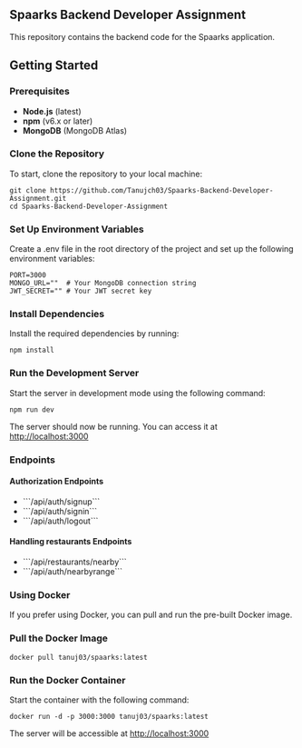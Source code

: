 ## Spaarks Backend Developer Assignment
<p>This repository contains the backend code for the Spaarks application.</p>


## Getting Started
### Prerequisites
<ul>
        <li><strong>Node.js</strong> (latest)</li>
        <li><strong>npm</strong> (v6.x or later)</li>
        <li><strong>MongoDB</strong> (MongoDB Atlas)</li>
</ul>

### Clone the Repository
<p>To start, clone the repository to your local machine:</p>

```
git clone https://github.com/Tanujch03/Spaarks-Backend-Developer-Assignment.git
cd Spaarks-Backend-Developer-Assignment
```


### Set Up Environment Variables
<p>Create a .env file in the root directory of the project and set up the following environment variables:</p>

```
PORT=3000
MONGO_URL=""  # Your MongoDB connection string
JWT_SECRET="" # Your JWT secret key
```

### Install Dependencies
<p>Install the required dependencies by running:</p>

```npm install```

### Run the Development Server
<p>Start the server in development mode using the following command:</p>

```npm run dev```

<p>The server should now be running. You can access it at <a href="http://localhost:3000">http://localhost:3000</a></p>

###  Endpoints
#### Authorization Endpoints
<ul>
        <li>```/api/auth/signup```</li>
        <li>```/api/auth/signin```</li>
        <li>```/api/auth/logout```</li>
</ul>

#### Handling restaurants Endpoints
<ul>
        <li>```/api/restaurants/nearby```</li>
        <li>```/api/auth/nearbyrange```</li>
       
</ul>

### Using Docker
<p>If you prefer using Docker, you can pull and run the pre-built Docker image.</p>

### Pull the Docker Image

```docker pull tanuj03/spaarks:latest```

### Run the Docker Container
<p>Start the container with the following command:</p>

```docker run -d -p 3000:3000 tanuj03/spaarks:latest```

<p>The server will be accessible at <a href="http://localhost:3000">http://localhost:3000</a></p>
